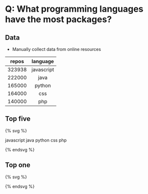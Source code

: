 # Q: What programming languages have the most packages?

## Data

* Manually collect data from online resources

| repos        | language           |
| ------------- |:-------------:|
|323938 | javascript|
|222000 | java|
|165000 | python|
|164000 | css|
|140000 | php|

## Top five

{% svg %}

<!-- barchart with five bars -->

<g> 
	<rect x="0" y="10"  width="100" height="50" style="fill:rgb(60,26,43);stroke-width:3;stroke:rgb(0,0,0)" />
	<text x="0" y="10" font-family="Verdana" font-size="20" fill="rbg(0,0,250)"> javascript </text>
</g>
<g> 
	<rect x="0" y="60"  width="70" height="50" style="fill:rgb(60,26,43);stroke-width:3;stroke:rgb(0,0,0)" />
	<text x="0" y="60" font-family="Verdana" font-size="20" fill="rbg(0,0,250)"> java </text>
</g>
<g> 
	<rect x="0" y="110"  width="50" height="50" style="fill:rgb(60,26,43);stroke-width:3;stroke:rgb(0,0,0)" />
	<text x="0" y="110" font-family="Verdana" font-size="20" fill="rbg(0,0,250)"> python</text>
</g>
<g> 
	<rect x="0" y="160" width="47" height="50" style="fill:rgb(60,26,43);stroke-width:3;stroke:rgb(0,0,0)" />
	<text x="0" y="160" font-family="Verdana" font-size="20" fill="rbg(0,0,250)"> css</text>
</g>
<g> 
	<rect x="0" y="210"  width="43" height="50" style="fill:rgb(60,26,43);stroke-width:3;stroke:rgb(0,0,0)" />
	<text x="0" y="210" font-family="Verdana" font-size="20" fill="rbg(0,0,250)"> php </text>
</g>

{% endsvg %}

## Top one

{% svg %}

<!-- same barchart, but the top is highlighted, using css -->
<rect x="0" width="20" height="100" style="fill:rgb(0,0,255);stroke-width:3;stroke:rgb(0,0,0)" />

{% endsvg %}
